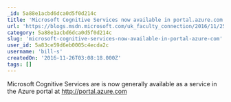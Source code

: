 ```yaml
---
_id: 5a88e1acbd6dca0d5f0d214c
title: 'Microsoft Cognitive Services now available in portal.azure.com'
url: 'https://blogs.msdn.microsoft.com/uk_faculty_connection/2016/11/25/microsoft-cognitive-services-now-available-in-portal-azure-com/'
category: 5a88e1acbd6dca0d5f0d214c
slug: 'microsoft-cognitive-services-now-available-in-portal-azure-com'
user_id: 5a83ce59d6eb0005c4ecda2c
username: 'bill-s'
createdOn: '2016-11-26T03:08:18.000Z'
tags: []
---
```


Microsoft Cognitive Services are is now generally available as a service in the Azure portal at http://portal.azure.com
